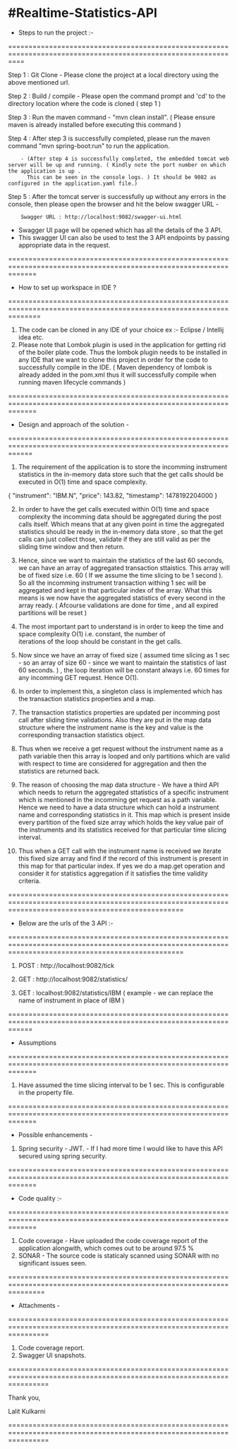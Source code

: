 #Realtime-Statistics-API
================================================================================================================

- Steps to run the project :- 

================================================================================================================

Step 1 : Git Clone - Please clone the project at a local directory using the above mentioned url.

Step 2 : Build / compile - Please open the command prompt and 'cd' to the directory location where the code is cloned ( step 1 )

Step 3 : Run the maven command - "mvn clean install". ( Please ensure maven is already installed before executing this command ) 

Step 4 : After step 3 is successfully completed, please run the maven command "mvn spring-boot:run" to run the application.

		- (After step 4 is successfully completed, the embedded tomcat web server will be up and running. ( Kindly note the port number on which the application is up .
		  This can be seen in the console logs. ) It should be 9082 as configured in the application.yaml file.)

Step 5 : After the tomcat server is successfully up without any errors in the console, then please open the browser and hit the below swagger URL -

        Swagger URL : http://localhost:9082/swagger-ui.html
		
- Swagger UI page will be opened which has all the details of the 3 API.
- This swagger UI can also be used to test the 3 API endpoints by passing appropriate data in the request.

===================================================================================================================

- How to set up workspace in IDE ? 

====================================================================================================================

1) The code can be cloned in any IDE of your choice ex :- Eclipse / Intellij idea etc.
2) Please note that Lombok plugin is used in the application for getting rid of the boiler plate code. Thus
   the lombok plugin needs to be installed in any IDE that we want to clone this project in order for the code to
   successfully compile in the IDE. ( Maven dependency of lombok is already added in the pom.xml thus it will successfully compile 
   when running maven lifecycle commands )

===================================================================================================================
 
- Design and approach of the solution - 		

==================================================================================================================

1) The requirement of the application is to store the incomming instrument statistics in the in-memory data store
   such that the get calls should be executed in O(1) time and space complexity.

{
"instrument": "IBM.N",
"price": 143.82,
"timestamp": 1478192204000
}

2) In order to have the get calls executed within O(1) time and space complexity the incomming data should be aggregated
   during the post calls itself. Which means that at any given point in time the aggregated statistics should be ready 
   in the in-memory data store , so that the get calls can just collect those, validate if they are still valid as per
   the sliding time window and then return.
   
3) Hence, since we want to maintain the statistics of the last 60 seconds, we can have an array of aggregated transaction sttaistics.
   This array will be of fixed size i.e. 60 ( If we assume the time slicing to be 1 second ).
   So all the incomming instrument transaction withing 1 sec will be aggregated and kept in that particular index of the array.
   What this means is we now have the aggregated statistics of every second in the array ready. ( Afcourse validations are done for time ,
   and all expired partitions will be reset )   

3) The most important part to understand is in order to keep the time and space complexity O(1) i.e. constant, the number of  
   iterations of the loop should be constant in the get calls.
   
4) Now since we have an array of fixed size ( assumed time slicing as 1 sec - so an array of size 60  - since we want to maintain the 
   statistics of last 60 seconds. ) , the loop iteration will be constant always i.e. 60 times for any incomming GET request. Hence O(1).  

5) In order to implement this, a singleton class is implemented which has the transaction statistics properties and a map.

6) The transaction statistics properties are updated per incomming post call after sliding time validations. Also they are 
   put in the map data structure where the instrument name is the key and value is the corresponding transaction statistics object.

7) Thus when we receive a get request without the instrument name as a path variable then this array is looped and only partitions which are valid 
   with respect to time are considered for aggregation and then the statistics are returned back.

8) The reason of choosing the map data structure - We have a third API which needs to return the aggregated sttatistics of a specific instrument 
   which is mentioned in the incomming get request as a path variable. Hence we need to have a data structure which can hold a instrument name and corresponding
   statistics in it.  This map which is present inside every partition of the fixed size array which holds the key value pair of the instruments and its statistics 
   received for that particular time slicing interval.
   
9) Thus when a GET call with the instrument name is received we iterate this fixed size array and find if the record of this instrument is present in this map
   for that particular index. If  yes we do a map.get operation and consider it for statistics aggregation if it satisfies the time validity criteria.

=======================================================================================================================================================

- Below are the urls of the 3 API :- 

=======================================================================================================================================================   

1) POST : http://localhost:9082/tick

2) GET  : http://localhost:9082/statistics/

3) GET  : localhost:9082/statistics/IBM ( example - we can replace the name of instrument in place of IBM )

==================================================================================================================

- Assumptions

===================================================================================================================

1) Have assumed the time slicing interval to be 1 sec. This is configurable in the property file.

===================================================================================================================

- Possible enhancements - 

1) Spring security - JWT. - If I had more time I would like to have this API secured using spring security.

===================================================================================================================

- Code quality :- 

===================================================================================================================

1) Code coverage - Have uploaded the code coverage report of the application alongwith, which comes out to be around 97.5 %
2) SONAR         - The source code is staticaly scanned using SONAR with no significant issues seen. 

=====================================================================================================================

- Attachments - 

======================================================================================================================

1) Code coverage report.
2) Swagger UI snapshots.

======================================================================================================================

Thank you,

Lalit Kulkarni


======================================================================================================================
